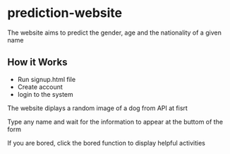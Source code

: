 # prediction-website
The website aims to predict the gender, age and the nationality of a given name

<h2> How it Works </h2>

<ul>
<li>Run signup.html file</li>
<li>Create account</li>
<li>login to the system</li>
</ul>

<p>The website diplays a random image of a dog from API at fisrt</p>

<p>Type any name and wait for the information to appear at the buttom of the form</p>

<p>If you are bored, click the bored function to display helpful activities</p>
